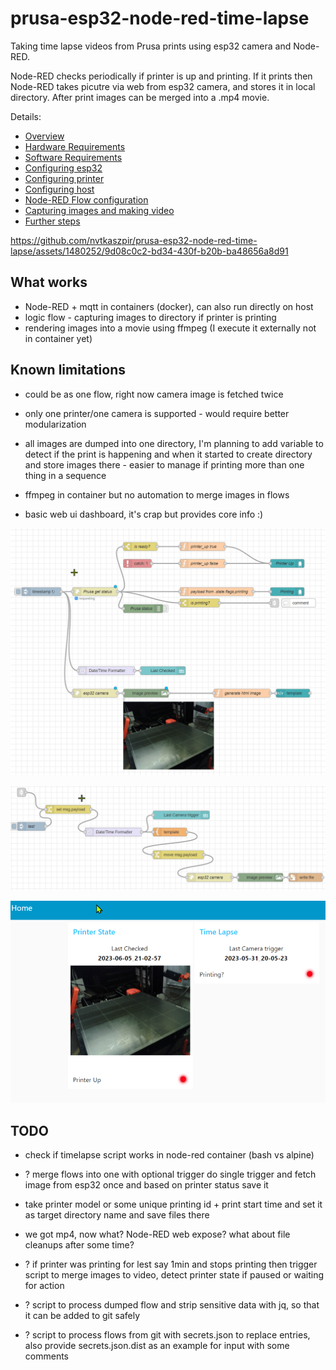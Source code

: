 # prusa-esp32-node-red-time-lapse

Taking time lapse videos from Prusa prints using esp32 camera and Node-RED.

Node-RED checks periodically if printer is up and printing.
If it prints then Node-RED takes picutre via web from esp32 camera,
and stores it in local directory.
After print images can be merged into a .mp4 movie.

Details:

- [Overview](docs/Overview.md)
- [Hardware Requirements](docs/Requirements.hardware.md)
- [Software Requirements](docs/Requirements.software.md)
- [Configuring esp32](docs/Configuring.esp32.md)
- [Configuring printer](docs/Configuring.printer.md)
- [Configuring host](docs/Configuring.host.md)
- [Node-RED Flow configuration](docs/Configuring.node-red.flow.md)
- [Capturing images and making video](docs/Capturing.video.md)
- [Further steps](docs/Further.steps.md)


https://github.com/nvtkaszpir/prusa-esp32-node-red-time-lapse/assets/1480252/9d08c0c2-bd34-430f-b20b-ba48656a8d91


## What works

- Node-RED + mqtt in containers (docker), can also run directly on host
- logic flow - capturing images to directory if printer is printing
- rendering images into a movie using ffmpeg
  (I execute it externally not in container yet)

## Known limitations

- could be as one flow, right now camera image is fetched twice
- only one printer/one camera is supported - would require better modularization

- all images are dumped into one directory, I'm planning to add variable to
  detect if the print is happening and when it started to create directory
  and store images there - easier to manage if printing more than one thing in
  a sequence

- ffmpeg in container but no automation to merge images in flows

- basic web ui dashboard, it's crap but provides core info :)

![printer status flow](docs/static/prusa_printer_status-fs8.png)

![cam screenshot flow](docs/static/prusa_cam_screenshot-fs8.png)


![web_ui](docs/static/web_ui-fs8.png)

## TODO

- check if timelapse script works in node-red container (bash vs alpine)

- ? merge flows into one with optional trigger 
  do single trigger and fetch image from esp32 once
  and based on printer status save it

- take printer model or some unique printing id + print start time
  and set it as target directory name and save files there

- we got mp4, now what? Node-RED web expose?
  what about file cleanups after some time?

- ? if printer was printing for lest say 1min and stops printing
  then trigger script to merge images to video,
  detect printer state if paused or waiting for action

- ? script to process dumped flow and strip sensitive data with jq, so that
  it can be added to git safely

- ? script to process flows from git with secrets.json to replace entries,
  also provide secrets.json.dist as an example for input with some comments
